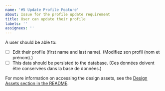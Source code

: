 ```yaml
---
name: '#5 Update Profile Feature'
about: Issue for the profile update requirement
title: User can update their profile
labels: ''
assignees: ''
---
```


A user should be able to:

- [ ] Edit their profile (first name and last name). (Modifiez son profil (nom et prénom).)
- [ ] This data should be persisted to the database. (Ces données doivent être conservées dans la base de données.)

For more information on accessing the design assets, see the [Design Assets section in the README](https://github.com/OpenClassrooms-Student-Center/Project-10-Bank-API#design-assets).
